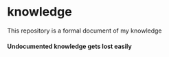 # knowledge
This repository is a formal document of my knowledge

#### Undocumented knowledge gets lost easily ####
